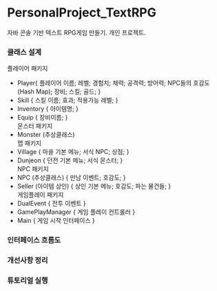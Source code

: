 # PersonalProject_TextRPG
자바 콘솔 기반 텍스트 RPG게임 만들기. 개인 프로젝트.

### 클래스 설계
플레이어 패키지
  * Player{ 플레이어 이름; 레벨; 경험치; 체력; 공격력; 방어력; NPC들의 호감도(Hash Map); 장비; 스킬; 골드; }
  * Skill { 스킬 이름; 효과; 적용가능 레벨; }
  * Inventory { 아이템명; }
  * Equip { 장비이름; }    
몬스터 패키지
  * Monster (추상클래스)    
맵 패키지
  * Village { 마을 기본 메뉴; 서식 NPC; 상점; }
  * Dunjeon { 던전 기본 메뉴; 서식 몬스터; }    
NPC 패키지
  * NPC (추상클래스) { 만남 이벤트; 호감도; }
  * Seller (아이템 상인) { 상인 기본 메뉴; 호감도; 파는 물건들; }    
게임플레이 패키지
  * DualEvent { 전투 이벤트 }
  * GamePlayManager { 게임 플레이 컨트롤러 }
  * Main { 게임 시작 인터페이스 }

### 인터페이스 흐름도

### 개선사항 정리

### 튜토리얼 실행
